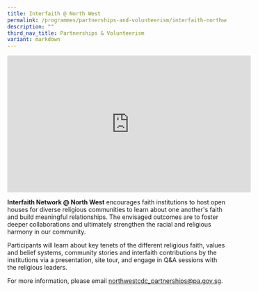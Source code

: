 ```yaml
---
title: Interfaith @ North West
permalink: /programmes/partnerships-and-volunteerism/interfaith-northwest/
description: ""
third_nav_title: Partnerships & Volunteerism
variant: markdown
---
```

<iframe width="560" height="315" src="https://www.youtube.com/embed/rke2StZwfHs" title="YouTube video player" frameborder="0" allow="accelerometer; autoplay; clipboard-write; encrypted-media; gyroscope; picture-in-picture" allowfullscreen=""></iframe>

**Interfaith Network @ North West** encourages faith institutions to host open houses for diverse religious communities to learn about one another's faith and build meaningful relationships. The envisaged outcomes are to foster deeper collaborations and ultimately strengthen the racial and religious harmony in our community.

Participants will learn about key tenets of the different religious faith, values and belief systems, community stories and interfaith contributions by the institutions via a presentation, site tour, and engage in Q&amp;A sessions with the religious leaders.

For more information, please email northwestcdc_partnerships@pa.gov.sg.